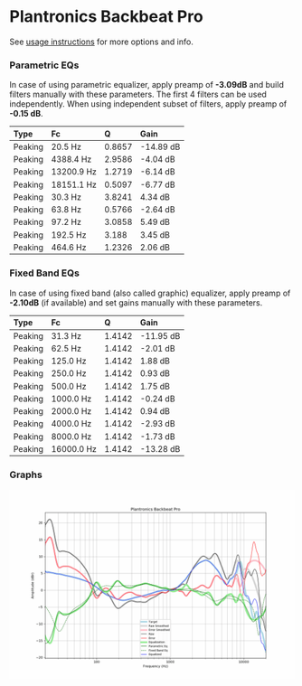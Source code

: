 # Plantronics Backbeat Pro
See [usage instructions](https://github.com/jaakkopasanen/AutoEq#usage) for more options and info.

### Parametric EQs
In case of using parametric equalizer, apply preamp of **-3.09dB** and build filters manually
with these parameters. The first 4 filters can be used independently.
When using independent subset of filters, apply preamp of **-0.15 dB**.

| Type    | Fc         |      Q | Gain      |
|:--------|:-----------|:-------|:----------|
| Peaking | 20.5 Hz    | 0.8657 | -14.89 dB |
| Peaking | 4388.4 Hz  | 2.9586 | -4.04 dB  |
| Peaking | 13200.9 Hz | 1.2719 | -6.14 dB  |
| Peaking | 18151.1 Hz | 0.5097 | -6.77 dB  |
| Peaking | 30.3 Hz    | 3.8241 | 4.34 dB   |
| Peaking | 63.8 Hz    | 0.5766 | -2.64 dB  |
| Peaking | 97.2 Hz    | 3.0858 | 5.49 dB   |
| Peaking | 192.5 Hz   | 3.188  | 3.45 dB   |
| Peaking | 464.6 Hz   | 1.2326 | 2.06 dB   |

### Fixed Band EQs
In case of using fixed band (also called graphic) equalizer, apply preamp of **-2.10dB**
(if available) and set gains manually with these parameters.

| Type    | Fc         |      Q | Gain      |
|:--------|:-----------|:-------|:----------|
| Peaking | 31.3 Hz    | 1.4142 | -11.95 dB |
| Peaking | 62.5 Hz    | 1.4142 | -2.01 dB  |
| Peaking | 125.0 Hz   | 1.4142 | 1.88 dB   |
| Peaking | 250.0 Hz   | 1.4142 | 0.93 dB   |
| Peaking | 500.0 Hz   | 1.4142 | 1.75 dB   |
| Peaking | 1000.0 Hz  | 1.4142 | -0.24 dB  |
| Peaking | 2000.0 Hz  | 1.4142 | 0.94 dB   |
| Peaking | 4000.0 Hz  | 1.4142 | -2.93 dB  |
| Peaking | 8000.0 Hz  | 1.4142 | -1.73 dB  |
| Peaking | 16000.0 Hz | 1.4142 | -13.28 dB |

### Graphs
![](./Plantronics%20Backbeat%20Pro.png)